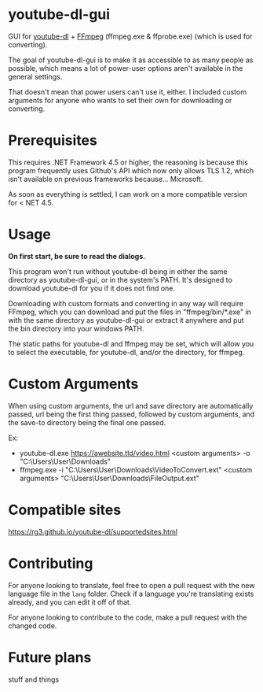 # youtube-dl-gui
GUI for [youtube-dl](https://rg3.github.io/youtube-dl) + [FFmpeg](https://ffmpeg.org/) (ffmpeg.exe & ffprobe.exe) (which is used for converting).

The goal of youtube-dl-gui is to make it as accessible to as many people as possible, which means a lot of power-user options aren't available in the general settings.

That doesn't mean that power users can't use it, either. I included custom arguments for anyone who wants to set their own for downloading or converting.

# Prerequisites
This requires .NET Framework 4.5 or higher, the reasoning is because this program frequently uses Github's API which now only allows TLS 1.2, which isn't available on previous frameworks because... Microsoft.

As soon as everything is settled, I can work on a more compatible version for < NET 4.5.

# Usage

**On first start, be sure to read the dialogs.**

This program won't run without youtube-dl being in either the same directory as youtube-dl-gui, or in the system's PATH. It's designed to download youtube-dl for you if it does not find one.

Downloading with custom formats and converting in any way will require FFmpeg, which you can download and put the files in "ffmpeg/bin/*.exe" in with the same directory as youtube-dl-gui or extract it anywhere and put the bin directory into your windows PATH.

The static paths for youtube-dl and ffmpeg may be set, which will allow you to select the executable, for youtube-dl, and/or the directory, for ffmpeg.

# Custom Arguments

When using custom arguments, the url and save directory are automatically passed, url being the first thing passed, followed by custom arguments, and the save-to directory being the final one passed.

Ex:  
* youtube-dl.exe https://awebsite.tld/video.html \<custom arguments> -o "C:\Users\User\Downloads\"  
* ffmpeg.exe -i "C:\Users\User\Downloads\VideoToConvert.ext" \<custom arguments> "C:\Users\User\Downloads\FileOutput.ext"

# Compatible sites

https://rg3.github.io/youtube-dl/supportedsites.html

# Contributing

For anyone looking to translate, feel free to open a pull request with the new language file in the `lang` folder. Check if a language you're translating exists already, and you can edit it off of that.

For anyone looking to contribute to the code, make a pull request with the changed code.

# Future plans

stuff and things
